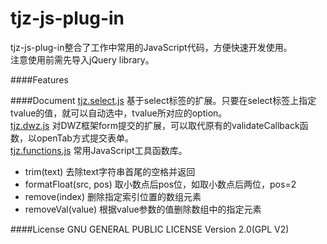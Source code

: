 tjz-js-plug-in
==============
tjz-js-plug-in整合了工作中常用的JavaScript代码，方便快速开发使用。  
注意使用前需先导入jQuery library。

####Features

####Document
[tjz.select.js](src/tjz.select.js) 基于select标签的扩展。只要在select标签上指定tvalue的值，就可以自动选中，tvalue所对应的option。  
[tjz.dwz.js](src/tjz.dwz.js) 对DWZ框架form提交的扩展，可以取代原有的validateCallback函数，以openTab方式提交表单。  
[tjz.functions.js](src/tjz.functions.js) 常用JavaScript工具函数库。  
*   trim(text) 去除text字符串首尾的空格并返回  
*   formatFloat(src, pos) 取小数点后pos位，如取小数点后两位，pos=2  
*   remove(index) 删除指定索引位置的数组元素  
*   removeVal(value) 根据value参数的值删除数组中的指定元素  

####License
GNU GENERAL PUBLIC LICENSE Version 2.0(GPL V2)
